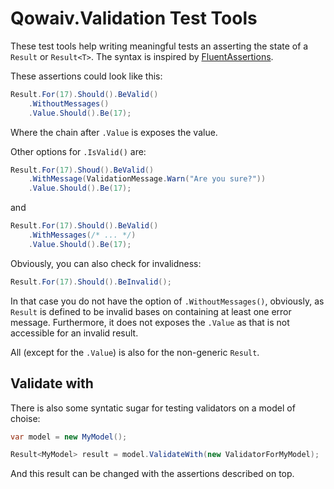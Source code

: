 # Qowaiv.Validation Test Tools

These test tools help writing meaningful tests an asserting the state of a
`Result` or `Result<T>`. The syntax is inspired by [FluentAssertions](https://fluentassertions.com).

These assertions could look like this:

``` C#
Result.For(17).Should().BeValid()
    .WithoutMessages()
    .Value.Should().Be(17); 
```
Where the chain after `.Value` is exposes the value.

Other options for `.IsValid()` are:

``` C#
Result.For(17).Shoud().BeValid()
    .WithMessage(ValidationMessage.Warn("Are you sure?"))
    .Value.Should().Be(17);
````
and

``` C#
Result.For(17).Should().BeValid()
    .WithMessages(/* ... */)
    .Value.Should().Be(17);
````

Obviously, you can also check for invalidness:

``` C#
Result.For(17).Should().BeInvalid(); 
```

In that case you do not have the option of `.WithoutMessages()`, obviously,
as `Result` is defined to be invalid bases on containing at least one error
message. Furthermore, it does not exposes the `.Value` as that is not
accessible for an invalid result.

All (except for the `.Value`) is also for the non-generic `Result`.

## Validate with
There is also some syntatic sugar for testing validators on a model of choise:

``` C#
var model = new MyModel();

Result<MyModel> result = model.ValidateWith(new ValidatorForMyModel);
```
And this result can be changed with the assertions described on top.
